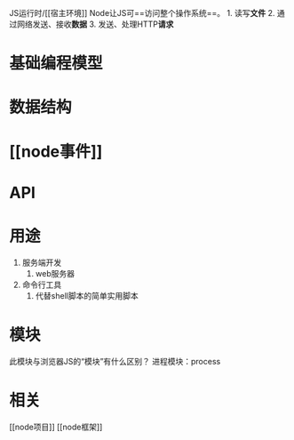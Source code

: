 JS运行时/[[宿主环境]] 
Node让JS可==访问整个操作系统==。
	1. 读写**文件**
	2. 通过网络发送、接收**数据**
	3. 发送、处理HTTP**请求**

# 基础编程模型
# 数据结构
# [[node事件]] 
# API
# 用途
1. 服务端开发
	1. web服务器
2. 命令行工具
	1. 代替shell脚本的简单实用脚本

# 模块
此模块与浏览器JS的“模块”有什么区别？
进程模块：process
# 相关
[[node项目]] 
[[node框架]] 
